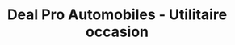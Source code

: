 ---
title: "Deal Pro Automobiles - Utilitaire occasion"
url: /merignac/deal-pro-automobiles-utilitaire-occasion/
shop: voiture
---
